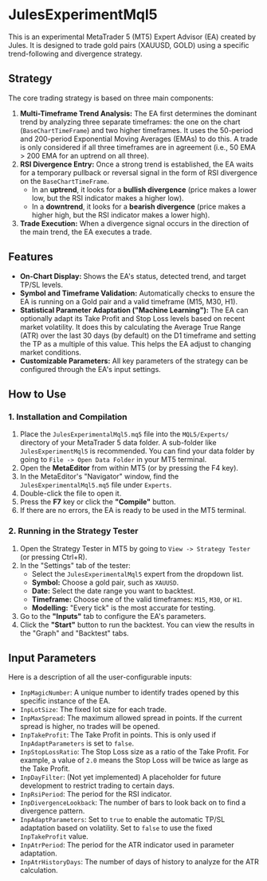 # JulesExperimentMql5

This is an experimental MetaTrader 5 (MT5) Expert Advisor (EA) created by Jules. It is designed to trade gold pairs (XAUUSD, GOLD) using a specific trend-following and divergence strategy.

## Strategy

The core trading strategy is based on three main components:

1.  **Multi-Timeframe Trend Analysis:** The EA first determines the dominant trend by analyzing three separate timeframes: the one on the chart (`BaseChartTimeFrame`) and two higher timeframes. It uses the 50-period and 200-period Exponential Moving Averages (EMAs) to do this. A trade is only considered if all three timeframes are in agreement (i.e., 50 EMA > 200 EMA for an uptrend on all three).
2.  **RSI Divergence Entry:** Once a strong trend is established, the EA waits for a temporary pullback or reversal signal in the form of RSI divergence on the `BaseChartTimeFrame`.
    *   In an **uptrend**, it looks for a **bullish divergence** (price makes a lower low, but the RSI indicator makes a higher low).
    *   In a **downtrend**, it looks for a **bearish divergence** (price makes a higher high, but the RSI indicator makes a lower high).
3.  **Trade Execution:** When a divergence signal occurs in the direction of the main trend, the EA executes a trade.

## Features

*   **On-Chart Display:** Shows the EA's status, detected trend, and target TP/SL levels.
*   **Symbol and Timeframe Validation:** Automatically checks to ensure the EA is running on a Gold pair and a valid timeframe (M15, M30, H1).
*   **Statistical Parameter Adaptation ("Machine Learning"):** The EA can optionally adapt its Take Profit and Stop Loss levels based on recent market volatility. It does this by calculating the Average True Range (ATR) over the last 30 days (by default) on the D1 timeframe and setting the TP as a multiple of this value. This helps the EA adjust to changing market conditions.
*   **Customizable Parameters:** All key parameters of the strategy can be configured through the EA's input settings.

## How to Use

### 1. Installation and Compilation

1.  Place the `JulesExperimentalMql5.mq5` file into the `MQL5/Experts/` directory of your MetaTrader 5 data folder. A sub-folder like `JulesExperimentMql5` is recommended. You can find your data folder by going to `File -> Open Data Folder` in your MT5 terminal.
2.  Open the **MetaEditor** from within MT5 (or by pressing the F4 key).
3.  In the MetaEditor's "Navigator" window, find the `JulesExperimentalMql5.mq5` file under `Experts`.
4.  Double-click the file to open it.
5.  Press the **F7** key or click the **"Compile"** button.
6.  If there are no errors, the EA is ready to be used in the MT5 terminal.

### 2. Running in the Strategy Tester

1.  Open the Strategy Tester in MT5 by going to `View -> Strategy Tester` (or pressing Ctrl+R).
2.  In the "Settings" tab of the tester:
    *   Select the `JulesExperimentalMql5` expert from the dropdown list.
    *   **Symbol:** Choose a gold pair, such as `XAUUSD`.
    *   **Date:** Select the date range you want to backtest.
    *   **Timeframe:** Choose one of the valid timeframes: `M15`, `M30`, or `H1`.
    *   **Modelling:** "Every tick" is the most accurate for testing.
3.  Go to the **"Inputs"** tab to configure the EA's parameters.
4.  Click the **"Start"** button to run the backtest. You can view the results in the "Graph" and "Backtest" tabs.

## Input Parameters

Here is a description of all the user-configurable inputs:

*   `InpMagicNumber`: A unique number to identify trades opened by this specific instance of the EA.
*   `InpLotSize`: The fixed lot size for each trade.
*   `InpMaxSpread`: The maximum allowed spread in points. If the current spread is higher, no trades will be opened.
*   `InpTakeProfit`: The Take Profit in points. This is only used if `InpAdaptParameters` is set to `false`.
*   `InpStopLossRatio`: The Stop Loss size as a ratio of the Take Profit. For example, a value of `2.0` means the Stop Loss will be twice as large as the Take Profit.
*   `InpDayFilter`: (Not yet implemented) A placeholder for future development to restrict trading to certain days.
*   `InpRsiPeriod`: The period for the RSI indicator.
*   `InpDivergenceLookback`: The number of bars to look back on to find a divergence pattern.
*   `InpAdaptParameters`: Set to `true` to enable the automatic TP/SL adaptation based on volatility. Set to `false` to use the fixed `InpTakeProfit` value.
*   `InpAtrPeriod`: The period for the ATR indicator used in parameter adaptation.
*   `InpAtrHistoryDays`: The number of days of history to analyze for the ATR calculation.

